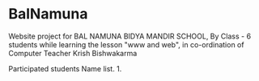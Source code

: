 # BalNamuna
Website project for BAL NAMUNA BIDYA MANDIR SCHOOL, By Class - 6 students while learning the lesson "www and web", in co-ordination of Computer Teacher Krish Bishwakarma

Participated students Name list. 
1. 
